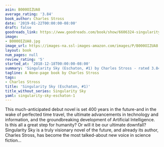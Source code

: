 ```yaml
---
asin: B000OIZUA8
average_rating: '3.84'
book_author: Charles Stross
date: '2019-01-22T00:00:00-08:00'
draft: false
goodreads_link: https://www.goodreads.com/book/show/6606324-singularity-sky
image:
- B000OIZUA8.jpg
image_url: https://images-na.ssl-images-amazon.com/images/P/B000OIZUA8.01._SCLZZZZZZZ.jpg
layout: book
num_pages: null
review_rating: '5'
started_at: '2018-12-18T00:00:00-08:00'
summary: 'Singularity Sky (Eschaton, #1) by Charles Stross - rated 3.84/5 on Goodreads'
tagline: A None-page book by Charles Stross
tags:
- Charles Stross
title: 'Singularity Sky (Eschaton, #1)'
title_without_series: Singularity Sky
yaml: singularity-sky-eschaton-1
---
```


This much-anticipated debut novel is set 400 years in the future-and in the wake of perfected time travel, the ultimate advancements in technology and information, and the groundbreaking development of Artificial Intelligence. Is this all a great step for humanity? Or will it be our ultimate downfall? Singularity Sky is a truly visionary novel of the future, and already its author, Charles Stross, has become the most talked-about new voice in science fiction...